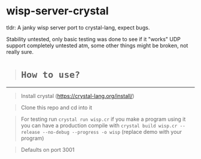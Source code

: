 # wisp-server-crystal
tldr: A janky wisp server port to crystal-lang, expect bugs.

Stability untested, only basic testing was done to see if it "works"
UDP support completely untested atm, some other things might be broken, not really sure.

  
> # `How to use?`

-------------------------------------------------------------------------------

> Install crystal (https://crystal-lang.org/install/)

> Clone this repo and cd into it

> For testing run `crystal run wisp.cr` if you make a program using it you can have a production compile with `crystal build wisp.cr --release --no-debug --progress -o wisp` (replace demo with your program)

> Defaults on port 3001
